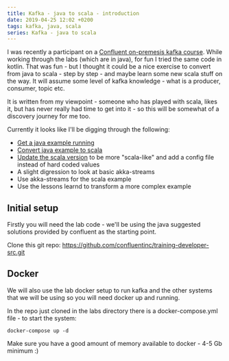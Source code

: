 ```yaml
---
title: Kafka - java to scala - introduction
date: 2019-04-25 12:02 +0200
tags: kafka, java, scala
series: Kafka - java to scala
---
```


I was recently a participant on a [Confluent on-premesis kafka course](https://www.confluent.io/training/). While working through the labs (which are in java), for fun I tried the same code in kotlin. That was fun - but I thought it could be a nice exercise to convert from java to scala - step by step - and maybe learn some new scala stuff on the way. It will assume some level of kafka knowledge - what is a producer, consumer, topic etc.

It is written from my viewpoint - someone who has played with scala, likes it, but has never really had time to get into it - so this will be somewhat of a discovery journey for me too.

Currently it looks like I'll be digging through the following:

* [Get a java example running](/2019/04/25/kafka-java-to-scala-java/)
* [Convert java example to scala](/2019/04/30/kafka-java-to-scala-scala-v1)
* [Update the scala version](/2019/05/03/kafka-java-to-scala-scala-v2/) to be more "scala-like" and add a config file instead of hard coded values
* A slight digression to look at basic akka-streams
* Use akka-streams for the scala example
* Use the lessons learnd to transform a more complex example

## Initial setup

Firstly you will need the lab code - we'll be using the java suggested solutions provided by confluent as the starting point.

Clone this git repo: https://github.com/confluentinc/training-developer-src.git

## Docker

We will also use the lab docker setup to run kafka and the other systems that we will be using so you will need docker up and running.

In the repo just cloned in the labs directory there is a docker-compose.yml file - to start the system:

    docker-compose up -d

Make sure you have a good amount of memory available to docker - 4-5 Gb minimum :)
